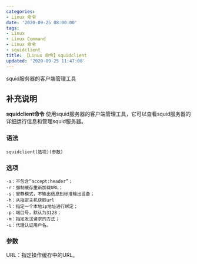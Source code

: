 ```yaml
---
categories:
- Linux 命令
date: '2020-09-25 08:00:00'
tags:
- Linux
- Linux Command
- Linux 命令
- squidclient
title: 【Linux 命令】squidclient
updated: '2020-09-25 11:47:00'
---
```


squid服务器的客户端管理工具

## 补充说明

**squidclient命令** 使用squid服务器的客户端管理工具，它可以查看squid服务器的详细运行信息和管理squid服务器。

###  语法

```shell
squidclient(选项)(参数)
```

###  选项

```shell
-a：不包含“accept:header”；
-r：强制缓存重新加载URL；
-s：安静模式，不输出信息到标准输出设备；
-h：从指定主机获取url
-l：指定一个本地ip地址进行绑定；
-p：端口号，默认为3128；
-m：指定发送请求的方法；
-u：代理认证用户名。
```

###  参数

URL：指定操作缓存中的URL。


